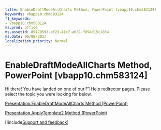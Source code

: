 ```yaml
---
title: EnableDraftModeAllCharts Method, PowerPoint [vbapp10.chm583124]
keywords: vbapp10.chm583124
f1_keywords:
- vbapp10.chm583124
ms.prod: office
ms.assetid: 85179592-af23-41c7-a631-f894d15c2884
ms.date: 06/08/2017
localization_priority: Normal
---
```



# EnableDraftModeAllCharts Method, PowerPoint [vbapp10.chm583124]

Hi there! You have landed on one of our F1 Help redirector pages. Please select the topic you were looking for below.

[Presentation.EnableDraftModeAllCharts Method (PowerPoint)](https://msdn.microsoft.com/library/85e926aa-5ee8-23b1-bfef-0954ac31f3cd%28Office.15%29.aspx)

[Presentation.ApplyTemplate2 Method (PowerPoint)](https://msdn.microsoft.com/library/43d6d14a-078f-eefa-8ad5-981b0cb6ccb9%28Office.15%29.aspx)

[!include[Support and feedback](~/includes/feedback-boilerplate.md)]